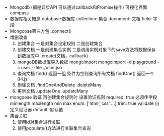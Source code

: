 - Mongodb (都是异步API 可以通过callback和Promise操作)
  可视化界面 compass
- 数据库相关概念
  database:数据库 collection: 集合 document: 文档 field: 字段
- Mongoose第三方包                                                                                                                               .connect()
- 增删改查
  1. 创建集合
    一是对集合设定规则 二是创建集合
  2. 创建文档
    一是创建集合实例 二是调用实例对象下的save方法将数据保存到数据库中
    .create(文档，callback)
  3. mongoDB数据库导入数据
    mongoimport
    mongoimport -d playground -c user --file ./user.jso
  4. 查询文档
    find()   返回一组   条件为空则查询所有文档
    findOne() 返回一个
    04.js
  5. 删除文档
    .findOneAndDelete
    .deleteMany
  6. 更新文档
    .updateOne
    .updateMany
- mongoose 验证
  再创建集合规则时 设置验证规则
  required: true 必须传字段
  minlength
  maxlength
  min
  max
  enum: ['html','css' ...]
  trim: true
  validate 自定义验证器
  default: 默认值
- 集合关联
  1. 使用id对集合进行关联
  2. 使用populate()方法进行关联集合查询